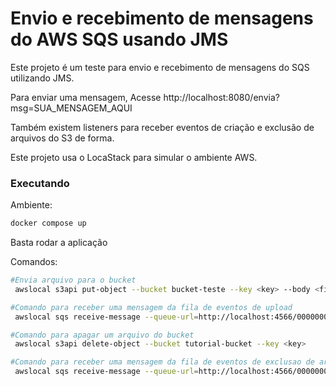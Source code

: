 # Envio e recebimento de mensagens do AWS SQS usando JMS

Este projeto é um teste para envio e recebimento de mensagens do SQS utilizando JMS.

Para enviar uma mensagem, Acesse http://localhost:8080/envia?msg=SUA_MENSAGEM_AQUI

Também existem listeners para receber eventos de criação e exclusão de arquivos do S3 de forma.

Este projeto usa o LocaStack para simular o ambiente AWS.

### Executando 

Ambiente:
```sh
docker compose up
```

Basta rodar a aplicação

Comandos:

```sh
#Envia arquivo para o bucket
 awslocal s3api put-object --bucket bucket-teste --key <key> --body <file-name>

#Comando para receber uma mensagem da fila de eventos de upload
 awslocal sqs receive-message --queue-url=http://localhost:4566/000000000000/upload-file-event-sqs

#Comando para apagar um arquivo do bucket
 awslocal s3api delete-object --bucket tutorial-bucket --key <key>

#Comando para receber uma mensagem da fila de eventos de exclusao de arquivos do bucket
 awslocal sqs receive-message --queue-url=http://localhost:4566/000000000000/delete-file-event-sqs
```